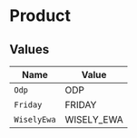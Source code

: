 # Product


## Values

| Name        | Value       |
| ----------- | ----------- |
| `Odp`       | ODP         |
| `Friday`    | FRIDAY      |
| `WiselyEwa` | WISELY_EWA  |